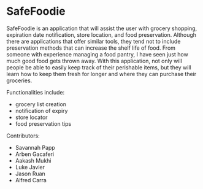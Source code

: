# SafeFoodie

SafeFoodie is an application that will assist the user with grocery shopping, expiration date notification, store location, and food preservation. Although there are applications that offer similar tools, they tend not to include preservation methods that can increase the shelf life of food. From someone with experience managing a food pantry, I have seen just how much good food gets thrown away. With this application, not only will people be able to easily keep track of their perishable items, but they will learn how to keep them fresh for longer and where they can purchase their groceries.

Functionalities include:
- grocery list creation
- notification of expiry
- store locator
- food preservation tips

Contributors:
- Savannah Papp
- Arben Gacaferi
- Aakash Mukhi
- Luke Javier
- Jason Ruan
- Alfred Carra
